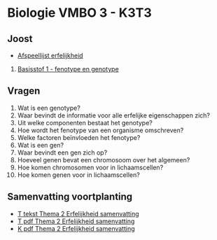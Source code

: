 # Biologie VMBO 3 - K3T3

## Joost
- [Afspeellijst erfelijkheid](https://www.youtube.com/watch?v=-KA3MghMh0g&list=PLr1tx9agautFgJKHJGJlQJ-BYk6XN63G3)
1. [Basisstof 1 - fenotype en genotype](https://www.youtube.com/watch?v=-KA3MghMh0g)


## Vragen
1. Wat is een genotype?
2. Waar bevindt de informatie voor alle erfelijke eigenschappen zich?
3. Uit welke componenten bestaat het genotype?
4. Hoe wordt het fenotype van een organisme omschreven?
5. Welke factoren beïnvloeden het fenotype?
6. Wat is een gen?
7. Waar bevindt een gen zich op?
8. Hoeveel genen bevat een chromosoom over het algemeen?
9. Hoe komen chromosomen voor in lichaamscellen?
10. Hoe komen genen voor in lichaamscellen?



<!--
### Antwoorden:
1. Het genotype is de verzameling van alle erfelijke informatie van een organisme.
2. De informatie voor erfelijke eigenschappen ligt in de chromosomen in de kern van elke lichaamscel.
3. Het genotype bestaat uit alle genen die in een celkern aanwezig zijn.
4. Het fenotype is het uiterlijk of de zichtbare eigenschappen van een organisme.
5. Het fenotype komt tot stand door zowel het genotype als invloeden uit het milieu.
6. Een gen is een deel van een chromosoom dat informatie bevat voor één erfelijke eigenschap.
7. Een gen bevindt zich op een specifieke locatie op een chromosoom.
8. Een chromosoom bevat veel genen, vaak honderden of duizenden.
9. In lichaamscellen komen chromosomen in paren voor.
10. In lichaamscellen komen genen in paren voor.
11. -->



<!--

2. [Basisstof 2](https://www.youtube.com/watch?v=hbjusQ_fuJY)
3. [Basisstof 3](https://www.youtube.com/watch?v=T-uRoFOLJAI)
4. [Basisstof 4](https://www.youtube.com/watch?v=JT2qhYV-N-s)
5. [Basisstof 5](https://www.youtube.com/watch?v=eH7O75OtGUA)
6. [Basisstof 6](https://www.youtube.com/watch?v=1E9dDJQ7qao)
7. [Basisstof 7](https://www.youtube.com/watch?v=yEDEGyaspEw)
8. [Basisstof 8](https://www.youtube.com/watch?v=T3FvxYNmyu4)
9. [Basisstof 9](https://www.youtube.com/watch?v=jgUsospki_k)
10. [Basisstof 10](https://www.youtube.com/watch?v=86U2xtFH1Hk)

-->

## Samenvatting voortplanting
- [T tekst Thema 2 Erfelijkheid samenvatting](samenvattingen/tl/T_erfelijkheid.md)
- [T pdf Thema 2 Erfelijkheid samenvatting](samenvattingen/tl/T_erfelijkheid.pdf)
- [K pdf Thema 2 Erfelijkheid samenvatting](samenvattingen/k/K_erfelijkheid.pdf)





